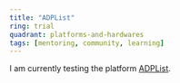 ```yaml
---
title: "ADPList"
ring: trial
quadrant: platforms-and-hardwares
tags: [mentoring, community, learning]
---
```


I am currently testing the platform [ADPList](https://adplist.org/mentors/lei-ma).

